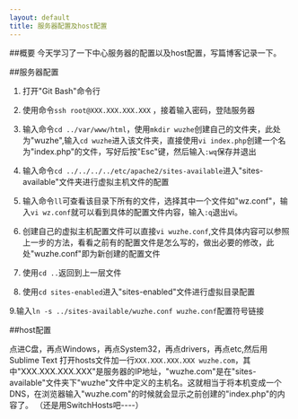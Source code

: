 ```yaml
---
layout: default
title: 服务器配置及host配置
---
```

##概要
今天学习了一下中心服务器的配置以及host配置，写篇博客记录一下。

##服务器配置
1. 打开"Git Bash"命令行

2. 使用命令`ssh root@XXX.XXX.XXX.XXX`
，接着输入密码，登陆服务器

3. 输入命令`cd ../var/www/html`，使用`mkdir wuzhe`创建自己的文件夹，此处为"wuzhe",输入`cd wuzhe`进入该文件夹，直接使用`vi index.php`创建一个名为"index.php"的文件，写好后按"Esc"键，然后输入`:wq`保存并退出

4. 输入命令`cd ../../../../etc/apache2/sites-available`进入"sites-available"文件夹进行虚拟主机文件的配置

5. 输入命令`ll`可查看该目录下所有的文件，选择其中一个文件如"wz.conf"，输入`vi wz.conf`就可以看到具体的配置文件内容，输入`:q`退出vi。

6. 创建自己的虚拟主机配置文件可以直接`vi wuzhe.conf`,文件具体内容可以参照上一步的方法，看看之前有的配置文件是怎么写的，做出必要的修改，此处"wuzhe.conf"即为新创建的配置文件

7. 使用`cd ..`返回到上一层文件

8. 使用`cd sites-enabled`进入"sites-enabled"文件进行虚拟目录配置

9.输入`ln -s ../sites-available/wuzhe.conf wuzhe.conf`配置符号链接

##host配置

点进C盘，再点Windows，再点System32，再点drivers，再点etc,然后用 Sublime Text 打开hosts文件加一行`XXX.XXX.XXX.XXX wuzhe.com`，其中"XXX.XXX.XXX.XXX"是服务器的IP地址，"wuzhe.com"是在"sites-available"文件夹下"wuzhe"文件中定义的主机名。这就相当于将本机变成一个DNS，在浏览器输入"wuzhe.com"的时候就会显示之前创建的"index.php"的内容了。
（还是用SwitchHosts吧----）




